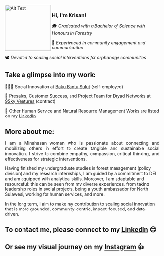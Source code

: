 <img src="https://github.com/user-attachments/assets/8eb14607-f3d7-4231-8cc0-b2866630017d" alt="Alt Text" width="150" height="150" align="left"> 

### Hi, I'm Krisan!
🎓 _Graduated with a Bachelor of Science with Honours in Forestry_

🎤 _Experienced in community engagement and communication_

🕊️ _Devoted to scaling social interventions for orphanage communities_ 


## Take a glimpse into my work:
👩🏻‍💻 Social Innovation at [Baku Bantu Sulut](https://bakubantu.wordpress.com/) (self-employed)

💼 Presales, Customer Success, and Project Team for Dryad Networks at [9Sky Ventures](https://9skyventures.com/) (contract)

🤝 Other Human Service and Natural Resource Management Works are listed on my [LinkedIn](https://www.linkedin.com/in/kvalerie)

## More about me:
<p align="justify"> I am a Minahasan woman who is passionate about connecting and mobilizing others in effort to create tangible and sustainable social innovation. I strive to combine empathy, compassion, critical thinking, and effectiveness for strategic interventions.

Having finished my undergraduate studies in forest management (policy division) and my research internships, I am guided by a commitment to DEI and am equipped with analytical skills. Moreover, I am adaptable and resourceful; this can be seen from my diverse experiences, from taking leadership roles in social projects, being a youth ambassador for North Sulawesi, working for human services, and more. 

In the long term, I aim to make my contribution to scaling social innovation that is more grounded, community-centric, impact-focused, and data-driven.</p>

## To contact me, please connect to my [LinkedIn](https://www.linkedin.com/in/kvalerie) 😊

## Or see my visual journey on my [Instagram](https://www.instagram.com/krisanvalerie/) 👍

